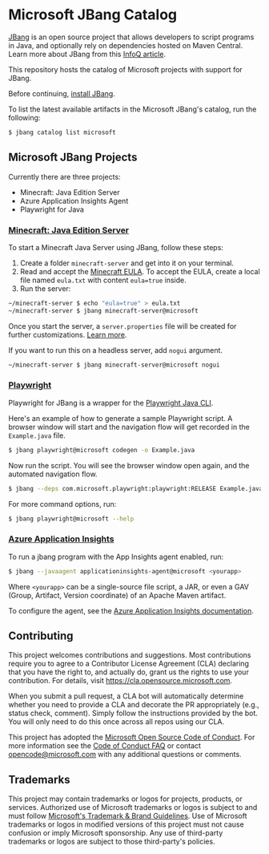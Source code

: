 # Microsoft JBang Catalog

[JBang](https://jbang.dev) is an open source project that allows developers to script programs in Java, and optionally rely on dependencies hosted on Maven Central. Learn more about JBang from this [InfoQ article](https://www.infoq.com/news/2020/10/scripting-java-jbang/).

This repository hosts the catalog of Microsoft projects with support for JBang.

Before continuing, [install JBang](https://www.jbang.dev/download/).

To list the latest available artifacts in the Microsoft JBang's catalog, run the following:

```bash
$ jbang catalog list microsoft
```

## Microsoft JBang Projects

Currently there are three projects:

- Minecraft: Java Edition Server
- Azure Application Insights Agent
- Playwright for Java

### [Minecraft: Java Edition Server](https://www.minecraft.net/en-us/download/server)

To start a Minecraft Java Server using JBang, follow these steps:

1. Create a folder `minecraft-server` and get into it on your terminal.
1. Read and accept the [Minecraft EULA](https://account.mojang.com/documents/minecraft_eula). To accept the EULA, create a local file named `eula.txt` with content `eula=true` inside.
1. Run the server:

```bash
~/minecraft-server $ echo "eula=true" > eula.txt
~/minecraft-server $ jbang minecraft-server@microsoft
```

Once you start the server, a `server.properties` file will be created for further customizations. [Learn more](https://help.minecraft.net/hc/en-us/articles/360058525452-How-to-Setup-a-Minecraft-Java-Edition-Server).

If you want to run this on a headless server, add `nogui` argument.

```bash
~/minecraft-server $ jbang minecraft-server@microsoft nogui
```

### [Playwright](https://playwright.dev/java/)

Playwright for JBang is a wrapper for the [Playwright Java CLI](https://playwright.dev/java/docs/cli).

Here's an example of how to generate a sample Playwright script. A browser window will start and the navigation flow will get recorded in the `Example.java` file.

```bash
$ jbang playwright@microsoft codegen -o Example.java
```

Now run the script. You will see the browser window open again, and the automated navigation flow.

```bash
$ jbang --deps com.microsoft.playwright:playwright:RELEASE Example.java
``` 

For more command options, run:

```bash
$ jbang playwright@microsoft --help
```

### [Azure Application Insights](https://docs.microsoft.com/en-us/azure/azure-monitor/app/app-insights-overview)

To run a jbang program with the App Insights agent enabled, run:

```bash
$ jbang --javaagent applicationinsights-agent@microsoft <yourapp>
```

Where `<yourapp>` can be a single-source file script, a JAR, or even a GAV (Group, Artifact, Version coordinate) of an Apache Maven artifact.

To configure the agent, see the [Azure Application Insights documentation](https://docs.microsoft.com/en-us/azure/azure-monitor/app/java-in-process-agent).

## Contributing

This project welcomes contributions and suggestions.  Most contributions require you to agree to a
Contributor License Agreement (CLA) declaring that you have the right to, and actually do, grant us
the rights to use your contribution. For details, visit https://cla.opensource.microsoft.com.

When you submit a pull request, a CLA bot will automatically determine whether you need to provide
a CLA and decorate the PR appropriately (e.g., status check, comment). Simply follow the instructions
provided by the bot. You will only need to do this once across all repos using our CLA.

This project has adopted the [Microsoft Open Source Code of Conduct](https://opensource.microsoft.com/codeofconduct/).
For more information see the [Code of Conduct FAQ](https://opensource.microsoft.com/codeofconduct/faq/) or
contact [opencode@microsoft.com](mailto:opencode@microsoft.com) with any additional questions or comments.

## Trademarks

This project may contain trademarks or logos for projects, products, or services. Authorized use of Microsoft 
trademarks or logos is subject to and must follow 
[Microsoft's Trademark & Brand Guidelines](https://www.microsoft.com/en-us/legal/intellectualproperty/trademarks/usage/general).
Use of Microsoft trademarks or logos in modified versions of this project must not cause confusion or imply Microsoft sponsorship.
Any use of third-party trademarks or logos are subject to those third-party's policies.
